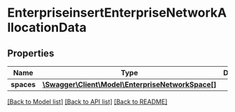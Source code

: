 # EnterpriseinsertEnterpriseNetworkAllocationData

## Properties
Name | Type | Description | Notes
------------ | ------------- | ------------- | -------------
**spaces** | [**\Swagger\Client\Model\EnterpriseNetworkSpace[]**](EnterpriseNetworkSpace.md) |  | [optional] 

[[Back to Model list]](../README.md#documentation-for-models) [[Back to API list]](../README.md#documentation-for-api-endpoints) [[Back to README]](../README.md)


